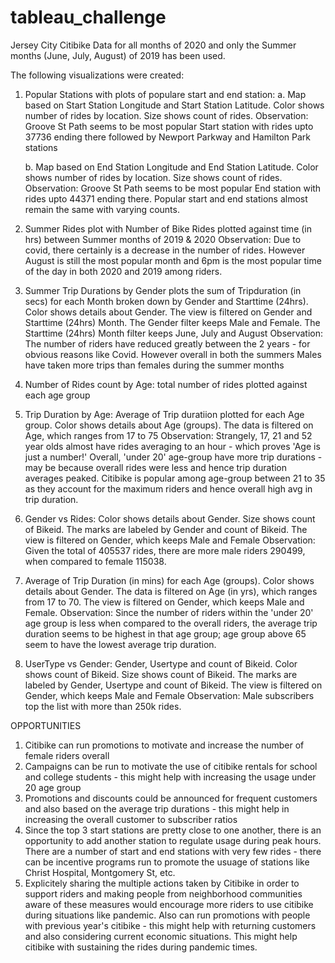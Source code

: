 # tableau_challenge

Jersey City Citibike Data for all months of 2020 and only the Summer months (June, July, August) of 2019 has been used. 

The following visualizations were created:
1. Popular Stations with plots of populare start and end station:
	a. Map based on Start Station Longitude and Start Station Latitude.  Color shows number of rides by location.  Size shows count of rides.
	Observation: Groove St Path seems to be most popular Start station with rides upto 37736 ending there followed by Newport Parkway and Hamilton Park stations

	b. Map based on End Station Longitude and End Station Latitude.  Color shows number of rides by location.  Size shows count of rides.
	Observation: Groove St Path seems to be most popular End station with rides upto 44371 ending there. Popular start and end stations almost remain the same with 	varying counts.

2. Summer Rides plot with Number of Bike Rides plotted against time (in hrs) between Summer months of 2019 & 2020
Observation: Due to covid, there certainly is a decrease in the number of rides. However August is still the most popular month and 6pm is the most popular time of the day in both 2020 and 2019 among riders.

3. Summer Trip Durations by Gender plots the sum of Tripduration (in secs) for each Month broken down by Gender and Starttime (24hrs).  Color shows details about Gender. The view is filtered on Gender and Starttime (24hrs) Month. The Gender filter keeps Male and Female. The Starttime (24hrs) Month filter keeps June, July and August
Observation: The number of riders have reduced greatly between the 2 years - for obvious reasons like Covid. However overall in both the summers Males have taken more trips than females during the summer months 

4. Number of Rides count by Age: total number of rides plotted against each age group
5. Trip Duration by Age: Average of Trip duratiion plotted for each Age group. Color shows details about Age (groups). The data is filtered on Age, which ranges from 17 to 75
Observation: Strangely, 17, 21 and 52 year olds almost have rides averaging to an hour - which proves 'Age is just a number!' Overall, 'under 20' age-group have more trip durations - may be because overall rides were less and hence trip duration averages peaked. Citibike is popular among age-group between 21 to 35 as they account for the maximum riders and hence overall high avg in trip duration. 

6. Gender vs Rides: Color shows details about Gender.  Size shows count of Bikeid.  The marks are labeled by Gender and count of Bikeid. The view is filtered on Gender, which keeps Male and Female
Observation: Given the total of 405537 rides, there are more male riders 290499, when compared to female 115038.

7. Average of Trip Duration (in mins) for each Age (groups).  Color shows details about Gender. The data is filtered on Age (in yrs), which ranges from 17 to 70. The view is filtered on Gender, which keeps Male and Female.
Observation: Since the number of riders within the 'under 20' age group is less when compared to the overall riders, the average trip duration seems to be highest in that age group; age group above 65 seem to have the lowest average trip duration. 

8. UserType vs Gender: Gender, Usertype and count of Bikeid.  Color shows count of Bikeid.  Size shows count of Bikeid.  The marks are labeled by Gender, Usertype and count of Bikeid. The view is filtered on Gender, which keeps Male and Female
Observation: Male subscribers top the list with more than 250k rides.

OPPORTUNITIES
1. Citibike can run promotions to motivate and increase the number of female riders overall
2. Campaigns can be run to motivate the use of citibike rentals for school and college students - this might help with increasing the usage under 20 age group
3. Promotions and discounts could be announced for frequent customers and also based on the average trip durations - this might help in increasing the overall customer to subscriber ratios
4. Since the top 3 start stations are pretty close to one another, there is an opportunity to add another station to regulate usage during peak hours. There are a number of start and end stations with very few rides - there can be incentive programs run to promote the usuage of stations like Christ Hospital, Montgomery St, etc.
5. Explicitely sharing the multiple actions taken by Citibike in order to support riders and making people from neighborhood communities aware of these measures would encourage more riders to use citibike during situations like pandemic. Also can run promotions with people with previous year's citibike - this might help with returning customers and also considering current economic situations. This might help citibike with sustaining the rides during pandemic times. 
